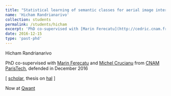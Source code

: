 ```yaml
---
title: "Statistical learning of semantic classes for aerial image interpretation"
name: 'Hicham Randrianarivo'
collection: students
permalink: /students/hicham
excerpt: 'PhD co-supervised with [Marin Ferecatu](http://cedric.cnam.fr/~ferecatm/) and [Michel Crucianu](http://cedric.cnam.fr/~crucianm/) from [CNAM ParisTech](http://www.cnam.eu/site-en/), defended in December 2016'
date: 2016-12-15
type: 'past-phd'
---
```


Hicham Randrianarivo

PhD co-supervised with [Marin Ferecatu](http://cedric.cnam.fr/~ferecatm/) and [Michel Crucianu](http://cedric.cnam.fr/~crucianm/) from [CNAM ParisTech](http://www.cnam.eu/site-en/), defended in December 2016

\[ [scholar](https://scholar.google.fr/citations?user=g5MloHAAAAAJ&hl=en), thesis on [hal](https://tel.archives-ouvertes.fr/tel-01683137)  \]

Now at [Qwant](https://www.qwant.com/)
